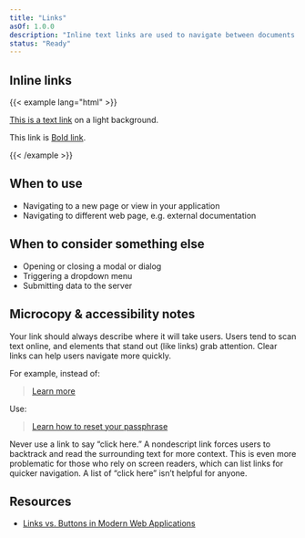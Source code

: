 ```yaml
---
title: "Links"
asOf: 1.0.0
description: "Inline text links are used to navigate between documents (pages)."
status: "Ready"
---
```


## Inline links
{{< example lang="html" >}}<p class="rvt-m-top-remove"> <a href="#">This is a text link</a> on a light background.</p>
<p>This link is <a href="#" class="rvt-link-bold">Bold link</a>.</p>
{{< /example >}}

## When to use
- Navigating to a new page or view in your application
- Navigating to different web page, e.g. external documentation

## When to consider something else
- Opening or closing a modal or dialog
- Triggering a dropdown menu
- Submitting data to the server

## Microcopy & accessibility notes
Your link should always describe where it will take users. Users tend to scan text online, and elements that stand out (like links) grab attention. Clear links can help users navigate more quickly.

For example, instead of:

> [Learn more](https://kb.iu.edu/d/ataz)

Use:

> [Learn how to reset your passphrase](https://kb.iu.edu/d/ataz)

Never use a link to say “click here.” A nondescript link forces users to backtrack and read the surrounding text for more context. This is even more problematic for those who rely on screen readers, which can list links for quicker navigation. A list of “click here” isn’t helpful for anyone.

## Resources
- [Links vs. Buttons in Modern Web Applications](https://marcysutton.com/links-vs-buttons-in-modern-web-applications/)

